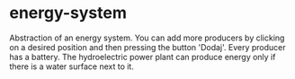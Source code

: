 # energy-system

Abstraction of an energy system. You can add more producers by clicking on a desired position and then pressing the button 'Dodaj'. Every producer has a battery. The hydroelectric power plant can produce energy only if there is a water surface next to it.
